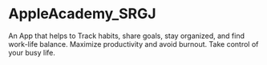 # AppleAcademy_SRGJ
An App that helps to Track habits, share goals, stay organized, and find work-life balance.  Maximize productivity and avoid burnout.  Take control of your busy life.
